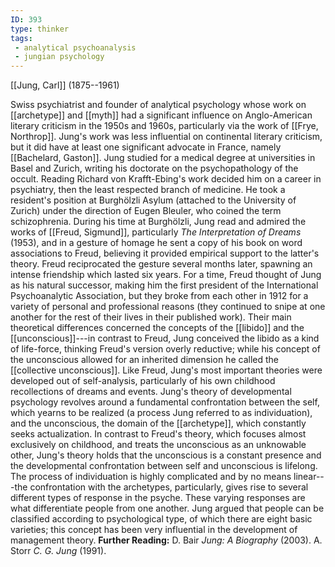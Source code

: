 ```yaml
---
ID: 393
type: thinker
tags: 
 - analytical psychoanalysis
 - jungian psychology
---
```


[[Jung, Carl]] 
(1875--1961)


Swiss psychiatrist and founder of analytical psychology whose work on
[[archetype]] and
[[myth]] had a significant
influence on Anglo-American literary criticism in the 1950s and 1960s,
particularly via the work of [[Frye, Northrop]]. Jung's work was less
influential on continental literary criticism, but it did have at least
one significant advocate in France, namely [[Bachelard, Gaston]].
Jung studied for a medical degree at universities in Basel and Zurich,
writing his doctorate on the psychopathology of the occult. Reading
Richard von Krafft-Ebing's work decided him on a career in psychiatry,
then the least respected branch of medicine. He took a resident's
position at Burghölzli Asylum (attached to the University of Zurich)
under the direction of Eugen Bleuler, who coined the term schizophrenia.
During his time at Burghölzli, Jung read and admired the works of
[[Freud, Sigmund]],
particularly *The Interpretation of Dreams* (1953), and in a gesture of
homage he sent a copy of his book on word associations to Freud,
believing it provided empirical support to the latter's theory. Freud
reciprocated the gesture several months later, spawning an intense
friendship which lasted six years. For a time, Freud thought of Jung as
his natural successor, making him the first president of the
International Psychoanalytic Association, but they broke from each other
in 1912 for a variety of personal and professional reasons (they
continued to snipe at one another for the rest of their lives in their
published work). Their main theoretical differences concerned the
concepts of the [[libido]]
and the [[unconscious]]---in
contrast to Freud, Jung conceived the libido as a kind of life-force,
thinking Freud's version overly reductive; while his concept of the
unconscious allowed for an inherited dimension he called the
[[collective unconscious]].
Like Freud, Jung's most important theories were developed out of
self-analysis, particularly of his own childhood recollections of dreams
and events.
Jung's theory of developmental psychology revolves around a fundamental
confrontation between the self, which yearns to be realized (a process
Jung referred to as individuation), and the unconscious, the domain of
the [[archetype]], which
constantly seeks actualization. In contrast to Freud's theory, which
focuses almost exclusively on childhood, and treats the unconscious as
an unknowable other, Jung's theory holds that the unconscious is a
constant presence and the developmental confrontation between self and
unconscious is lifelong. The process of individuation is highly
complicated and by no means linear---the confrontation with the
archetypes, particularly, gives rise to several different types of
response in the psyche. These varying responses are what differentiate
people from one another. Jung argued that people can be classified
according to psychological type, of which there are eight basic
varieties; this concept has been very influential in the development of
management theory.
**Further Reading:** D. Bair *Jung: A Biography* (2003).
A. Storr *C. G. Jung* (1991).
